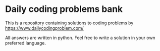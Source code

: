 # Daily coding problems bank

This is a repository containing solutions to coding problems by https://www.dailycodingproblem.com/

All answers are written in python. Feel free to write a solution in your own preferred language.
